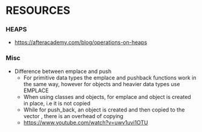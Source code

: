 # RESOURCES

### HEAPS
- https://afteracademy.com/blog/operations-on-heaps

### Misc
- Difference between emplace and push
  - For primitive data types the emplace and pushback functions work in the same way, however for objects and heavier data types use EMPLACE
  - When using classes and objects, for emplace and object is created in place, i.e it is not copied
  - While for push_back, an object is created and then copied to the vector , there is an overhead of copying
  - https://www.youtube.com/watch?v=uwv1uvi1OTU
